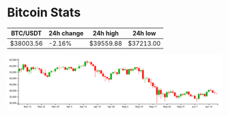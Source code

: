 # Bitcoin Stats

BTC/USDT|24h change|24h high|24h low|
|---|---|---|---|
|$38003.56|-2.16%|$39559.88|$37213.00|

<img src="./chart.svg">
